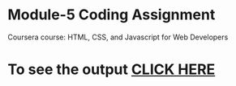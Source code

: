 
# Module-5 Coding Assignment

Coursera course: HTML, CSS, and Javascript for Web Developers

# To see the output [CLICK HERE](https://gaurav497.github.io/module%205/index.html)

